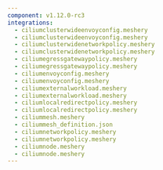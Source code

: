 ```yaml
---
component: v1.12.0-rc3
integrations:
  - ciliumclusterwideenvoyconfig.meshery
  - ciliumclusterwideenvoyconfig.meshery
  - ciliumclusterwidenetworkpolicy.meshery
  - ciliumclusterwidenetworkpolicy.meshery
  - ciliumegressgatewaypolicy.meshery
  - ciliumegressgatewaypolicy.meshery
  - ciliumenvoyconfig.meshery
  - ciliumenvoyconfig.meshery
  - ciliumexternalworkload.meshery
  - ciliumexternalworkload.meshery
  - ciliumlocalredirectpolicy.meshery
  - ciliumlocalredirectpolicy.meshery
  - ciliummesh.meshery
  - ciliummesh_definition.json
  - ciliumnetworkpolicy.meshery
  - ciliumnetworkpolicy.meshery
  - ciliumnode.meshery
  - ciliumnode.meshery
---
```

